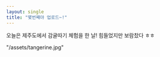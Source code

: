 ```yaml
---
layout: single
title: "몇번째야 업로드~!"
---
```

오늘은 제주도에서 감귤따기 체험을 한 날!
힘들었지만 보람찼다 ㅎㅎ

 "/assets/tangerine.jpg"

